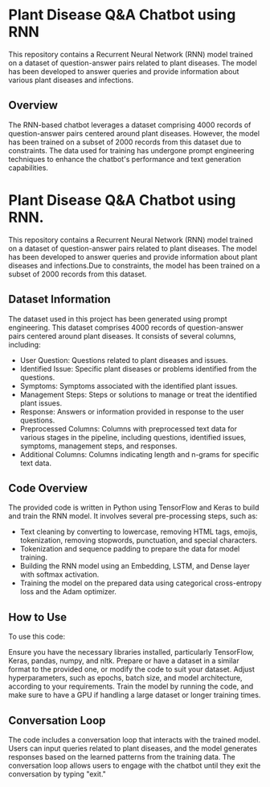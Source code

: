 # Plant Disease Q&A Chatbot using RNN
This repository contains a Recurrent Neural Network (RNN) model trained on a dataset of question-answer pairs related to plant diseases. The model has been developed to answer queries and provide information about various plant diseases and infections.

## Overview
The RNN-based chatbot leverages a dataset comprising 4000 records of question-answer pairs centered around plant diseases. However, the model has been trained on a subset of 2000 records from this dataset due to constraints. The data used for training has undergone prompt engineering techniques to enhance the chatbot's performance and text generation capabilities.



# Plant Disease Q&A Chatbot using RNN.
This repository contains a Recurrent Neural Network (RNN) model trained on a dataset of question-answer pairs related to plant diseases. The model has been developed to answer queries and provide information about plant diseases and infections.Due to constraints, the model has been trained on a subset of 2000 records from this dataset.

## Dataset Information
The dataset used in this project has been generated using prompt engineering. This dataset comprises 4000 records of question-answer pairs centered around plant diseases.  It consists of several columns, including:

  - User Question: Questions related to plant diseases and issues.
  - Identified Issue: Specific plant diseases or problems identified from the questions.
  - Symptoms: Symptoms associated with the identified plant issues.
  - Management Steps: Steps or solutions to manage or treat the identified plant issues.
  - Response: Answers or information provided in response to the user questions.
  - Preprocessed Columns: Columns with preprocessed text data for various stages in the pipeline, including questions, identified issues, symptoms, management steps, and responses.
  - Additional Columns: Columns indicating length and n-grams for specific text data.

## Code Overview
The provided code is written in Python using TensorFlow and Keras to build and train the RNN model. It involves several pre-processing steps, such as:

  - Text cleaning by converting to lowercase, removing HTML tags, emojis, tokenization, removing stopwords, punctuation, and special characters.
  - Tokenization and sequence padding to prepare the data for model training.
  - Building the RNN model using an Embedding, LSTM, and Dense layer with softmax activation.
  - Training the model on the prepared data using categorical cross-entropy loss and the Adam optimizer.

## How to Use
To use this code:

Ensure you have the necessary libraries installed, particularly TensorFlow, Keras, pandas, numpy, and nltk.
Prepare or have a dataset in a similar format to the provided one, or modify the code to suit your dataset.
Adjust hyperparameters, such as epochs, batch size, and model architecture, according to your requirements.
Train the model by running the code, and make sure to have a GPU if handling a large dataset or longer training times.


## Conversation Loop
The code includes a conversation loop that interacts with the trained model. Users can input queries related to plant diseases, and the model generates responses based on the learned patterns from the training data. The conversation loop allows users to engage with the chatbot until they exit the conversation by typing "exit."


